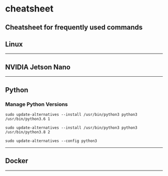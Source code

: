 # cheatsheet
Cheatsheet for frequently used commands
---
## Linux
---
## NVIDIA Jetson Nano
---
## Python
### Manage Python Versions
```
sudo update-alternatives --install /usr/bin/python3 python3 /usr/bin/python3.6 1
```
```
sudo update-alternatives --install /usr/bin/python3 python3 /usr/bin/python3.8 2
```
```
sudo update-alternatives --config python3
```
---
## Docker
---
